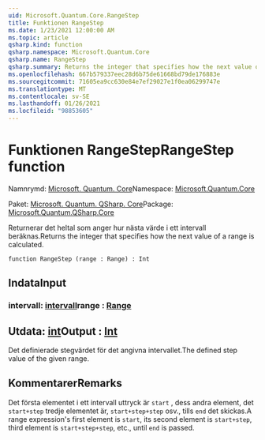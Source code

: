 ```yaml
---
uid: Microsoft.Quantum.Core.RangeStep
title: Funktionen RangeStep
ms.date: 1/23/2021 12:00:00 AM
ms.topic: article
qsharp.kind: function
qsharp.namespace: Microsoft.Quantum.Core
qsharp.name: RangeStep
qsharp.summary: Returns the integer that specifies how the next value of a range is calculated.
ms.openlocfilehash: 667b579337eec28d6b75de61668bd79de176883e
ms.sourcegitcommit: 71605ea9cc630e84e7ef29027e1f0ea06299747e
ms.translationtype: MT
ms.contentlocale: sv-SE
ms.lasthandoff: 01/26/2021
ms.locfileid: "98853605"
---
```

# <a name="rangestep-function"></a><span data-ttu-id="2ee23-102">Funktionen RangeStep</span><span class="sxs-lookup"><span data-stu-id="2ee23-102">RangeStep function</span></span>

<span data-ttu-id="2ee23-103">Namnrymd: [Microsoft. Quantum. Core](xref:Microsoft.Quantum.Core)</span><span class="sxs-lookup"><span data-stu-id="2ee23-103">Namespace: [Microsoft.Quantum.Core](xref:Microsoft.Quantum.Core)</span></span>

<span data-ttu-id="2ee23-104">Paket: [Microsoft. Quantum. QSharp. Core](https://nuget.org/packages/Microsoft.Quantum.QSharp.Core)</span><span class="sxs-lookup"><span data-stu-id="2ee23-104">Package: [Microsoft.Quantum.QSharp.Core](https://nuget.org/packages/Microsoft.Quantum.QSharp.Core)</span></span>


<span data-ttu-id="2ee23-105">Returnerar det heltal som anger hur nästa värde i ett intervall beräknas.</span><span class="sxs-lookup"><span data-stu-id="2ee23-105">Returns the integer that specifies how the next value of a range is calculated.</span></span>

```qsharp
function RangeStep (range : Range) : Int
```


## <a name="input"></a><span data-ttu-id="2ee23-106">Indata</span><span class="sxs-lookup"><span data-stu-id="2ee23-106">Input</span></span>

### <a name="range--range"></a><span data-ttu-id="2ee23-107">intervall: [intervall](xref:microsoft.quantum.lang-ref.range)</span><span class="sxs-lookup"><span data-stu-id="2ee23-107">range : [Range](xref:microsoft.quantum.lang-ref.range)</span></span>





## <a name="output--int"></a><span data-ttu-id="2ee23-108">Utdata: [int](xref:microsoft.quantum.lang-ref.int)</span><span class="sxs-lookup"><span data-stu-id="2ee23-108">Output : [Int](xref:microsoft.quantum.lang-ref.int)</span></span>

<span data-ttu-id="2ee23-109">Det definierade stegvärdet för det angivna intervallet.</span><span class="sxs-lookup"><span data-stu-id="2ee23-109">The defined step value of the given range.</span></span>

## <a name="remarks"></a><span data-ttu-id="2ee23-110">Kommentarer</span><span class="sxs-lookup"><span data-stu-id="2ee23-110">Remarks</span></span>

<span data-ttu-id="2ee23-111">Det första elementet i ett intervall uttryck är `start` , dess andra element, det `start+step` tredje elementet är, `start+step+step` osv., tills `end` det skickas.</span><span class="sxs-lookup"><span data-stu-id="2ee23-111">A range expression's first element is `start`, its second element is `start+step`, third element is `start+step+step`, etc., until `end` is passed.</span></span>